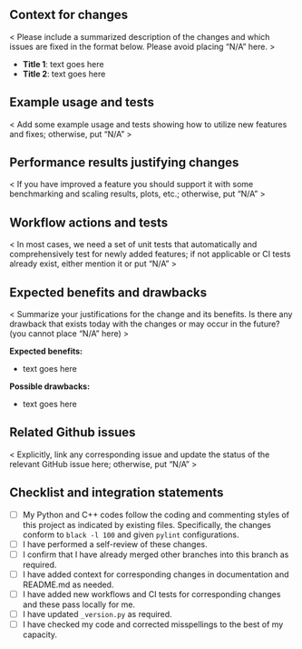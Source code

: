 ## Context for changes

< Please include a summarized description of the changes and which issues are fixed in the format below. Please avoid placing “N/A” here. >

- **Title 1**: 
    text goes here
- **Title 2**: 
    text goes here   

## Example usage and tests

< Add some example usage and tests showing how to utilize new features and fixes; otherwise, put “N/A” >


## Performance results justifying changes

< If you have improved a feature you should support it with some benchmarking and scaling results, plots, etc.; otherwise, put “N/A” >


## Workflow actions and tests

< In most cases, we need a set of unit tests that automatically and comprehensively test for newly added features; if not applicable or CI tests already exist, either mention it or put “N/A” >


## Expected benefits and drawbacks

< Summarize your justifications for the change and its benefits. Is there any drawback that exists today with the changes or may occur in the future? (you cannot place “N/A” here) >


**Expected benefits:**
- text goes here

**Possible drawbacks:**
- text goes here

## Related Github issues

< Explicitly, link any corresponding issue and update the status of the relevant GitHub issue here; otherwise, put “N/A” >


## Checklist and integration statements
- [ ] My Python and C++ codes follow the coding and commenting styles of this project as indicated by existing files. Specifically, the changes conform to `black -l 100` and given `pylint` configurations. 
- [ ] I have performed a self-review of these changes.
- [ ] I confirm that I have already merged other branches into this branch as required.
- [ ] I have added context for corresponding changes in documentation and README.md as needed.
- [ ] I have added new workflows and CI tests for corresponding changes and these pass locally for me.
- [ ] I have updated `_version.py` as required. 
- [ ] I have checked my code and corrected misspellings to the best of my capacity.
